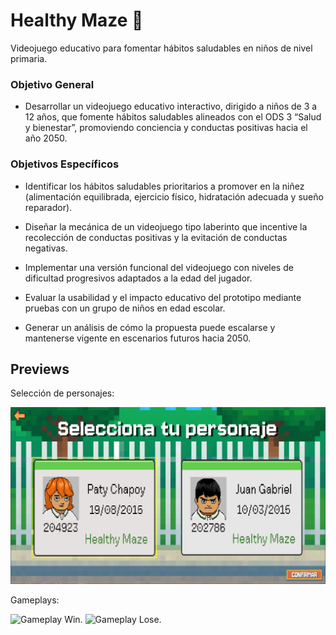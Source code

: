  # Healthy Maze 🍏
Videojuego educativo para fomentar hábitos saludables en niños de nivel
primaria.

### Objetivo General
 * Desarrollar un videojuego educativo interactivo, dirigido a niños de 3 a 12 años, que fomente hábitos saludables alineados con el ODS 3 “Salud y bienestar”, promoviendo conciencia y conductas positivas hacia el año 2050.

### Objetivos Específicos
 * Identificar los hábitos saludables prioritarios a promover en la niñez (alimentación
equilibrada, ejercicio físico, hidratación adecuada y sueño reparador).

 * Diseñar la mecánica de un videojuego tipo laberinto que incentive la recolección de
conductas positivas y la evitación de conductas negativas.

 * Implementar una versión funcional del videojuego con niveles de dificultad progresivos
adaptados a la edad del jugador.

 * Evaluar la usabilidad y el impacto educativo del prototipo mediante pruebas con un grupo
de niños en edad escolar.

 * Generar un análisis de cómo la propuesta puede escalarse y mantenerse vigente en
escenarios futuros hacia 2050.

## Previews
Selección de personajes:

![Selección de personaje.](/recursos/elementos_de_github/selector.png "Selección de personaje")

Gameplays:

![Gameplay Win.](/recursos/elementos_de_github/ganar.gif "Gameplay Win") ![Gameplay Lose.](/recursos/elementos_de_github/perder.gif "Gameplay Lose")
